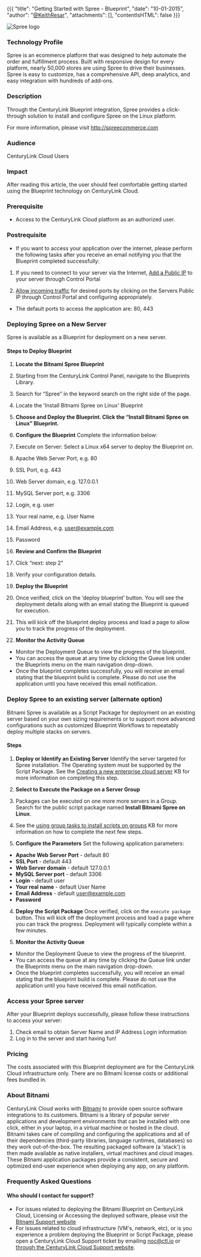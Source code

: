 {{{
  "title": "Getting Started with Spree - Blueprint",
  "date": "10-01-2015",
  "author": "<a href='https://twitter.com/KeithResar'>@KeithResar</a>",
  "attachments": [],
  "contentIsHTML": false
}}}

![Spree logo](https://bitnami.com/assets/stacks/spree/img/spree-stack-220x234.png)

### Technology Profile

Spree is an ecommerce platform that was designed to help automate the order and fulfillment process. Built with responsive design for every platform, nearly 50,000 stores are using Spree to drive their businesses. Spree is easy to customize, has a comprehensive API, deep analytics, and easy integration with hundreds of add-ons.

### Description

Through the CenturyLink Blueprint integration, Spree provides a click-through solution to install and configure Spree on the Linux platform.

For more information, please visit http://spreecommerce.com


### Audience
CenturyLink Cloud Users

### Impact
After reading this article, the user should feel comfortable getting started using the Blueprint technology on CenturyLink Cloud.


### Prerequisite
- Access to the CenturyLink Cloud platform as an authorized user.

### Postrequisite

- If you want to access your application over the internet, please perform the following tasks after you receive an email notifying you that the Blueprint completed successfully:

1. If you need to connect to your server via the Internet, [Add a Public IP](../Network/how-to-add-public-ip-to-virtual-machine.md) to your server through Control Portal

2. [Allow incoming traffic](../Network/how-to-add-public-ip-to-virtual-machine.md) for desired ports by clicking on the Servers Public IP through Control Portal and configuring appropriately.
  * The default ports to access the application are: 80, 443

### Deploying Spree on a New Server
Spree is available as a Blueprint for deployment on a new server.

#### Steps to Deploy Blueprint
1. **Locate the Bitnami Spree Blueprint**
  1. Starting from the CenturyLink Control Panel, navigate to the Blueprints Library.
  2. Search for “Spree” in the keyword search on the right side of the page.
  3. Locate the 'Install Bitnami Spree on Linux' Blueprint

2. **Choose and Deploy the Blueprint. Click the “Install Bitnami Spree on Linux” Blueprint.**

3. **Configure the Blueprint** 
Complete the information below:

  1. Execute on Server: Select a Linux x64 server to deploy the Blueprint on.
  2. Apache Web Server Port, e.g. 80
  3. SSL Port, e.g. 443
  4. Web Server domain, e.g. 127.0.0.1
  5. MySQL Server port, e.g. 3306
  6. Login, e.g. user
  7. Your real name, e.g. User Name
  8. Email Address, e.g. user@example.com
  9. Password


4. **Review and Confirm the Blueprint**
  1. Click “next: step 2”
  2. Verify your configuration details.

5. **Deploy the Blueprint**
  1. Once verified, click on the ‘deploy blueprint’ button. You will see the deployment details along with an email stating the Blueprint is queued for execution.
  2. This will kick off the blueprint deploy process and load a page to allow you to track the progress of the deployment.

6. **Monitor the Activity Queue**
  * Monitor the Deployment Queue to view the progress of the blueprint.
  * You can access the queue at any time by clicking the Queue link under the Blueprints menu on the main navigation drop-down.
  * Once the blueprint completes successfully, you will receive an email stating that the blueprint build is complete. Please do not use the application until you have received this email notification.


### Deploy Spree to an existing server (alternate option)

Bitnami Spree is available as a Script Package for deployment on an existing server based on your own sizing requirements or to support more advanced configurations such as customized Blueprint Workflows to repeatably deploy multiple stacks on servers.

#### Steps

1. **Deploy or Identify an Existing Server**
Identify the server targeted for Spree installation.  The Operating system must be supported by the Script Package.  See the [Creating a new enterprise cloud server](../Servers/creating-a-new-enterprise-cloud-server.md) KB for more information on completing this step.

2. **Select to Execute the Package on a Server Group**
  1. Packages can be executed on one more more servers in a Group.  Search for the public script package named **Install Bitnami Spree on Linux**.
  2. See the [using group tasks to install scripts on groups](../Servers/using-group-tasks-to-install-software-and-run-scripts-on-groups.md) KB for more information on how to complete the next few steps.

3. **Configure the Parameters**
Set the following application parameters:

* **Apache Web Server Port** - default 80
* **SSL Port** - default 443
* **Web Server domain** - default 127.0.0.1
* **MySQL Server port** - default 3306
* **Login** - default user
* **Your real name** - default User Name
* **Email Address** - default user@example.com
* **Password**

4. **Deploy the Script Package**
Once verified, click on the `execute package` button. This will kick off the deployment process and load a page where you can track the progress. Deployment will typically complete within a few minutes.

5. **Monitor the Activity Queue**
  * Monitor the Deployment Queue to view the progress of the blueprint.
  * You can access the queue at any time by clicking the Queue link under the Blueprints menu on the main navigation drop-down.
  * Once the blueprint completes successfully, you will receive an email stating that the blueprint build is complete. Please do not use the application until you have received this email notification.


### Access your Spree server
After your Blueprint deploys successfully, please follow these instructions to access your server:

  1. Check email to obtain Server Name and IP Address Login information
  2. Log in to the server and start having fun!

### Pricing
The costs associated with this Blueprint deployment are for the CenturyLink Cloud infrastructure only.  There are no Bitnami license costs or additional fees bundled in.

### About Bitnami
CenturyLink Cloud works with [Bitnami](http://www.bitnami.com) to provide open source software integrations to its customers.  Bitnami is a library of popular server applications and development environments that can be installed with one click, either in your laptop, in a virtual machine or hosted in the cloud. Bitnami takes care of compiling and configuring the applications and all of their dependencies (third-party libraries, language runtimes, databases) so they work out-of-the-box. The resulting packaged software (a 'stack') is then made available as native installers, virtual machines and cloud images. These Bitnami application packages provide a consistent, secure and optimized end-user experience when deploying any app, on any platform.

### Frequently Asked Questions

#### Who should I contact for support?
* For issues related to deploying the Bitnami Blueprint on CenturyLink Cloud, Licensing or Accessing the deployed software, please visit the [Bitnami Support website](http://www.bitnami.com/support)
* For issues related to cloud infrastructure (VM's, network, etc), or is you experience a problem deploying the Blueprint or Script Package, please open a CenturyLink Cloud Support ticket by emailing [noc@ctl.io](mailto:noc@ctl.io) or [through the CenturyLink Cloud Support website](https://t3n.zendesk.com/tickets/new).
